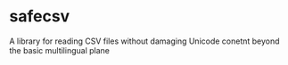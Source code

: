 # safecsv
A library  for reading CSV files without damaging Unicode conetnt beyond the basic multilingual plane
